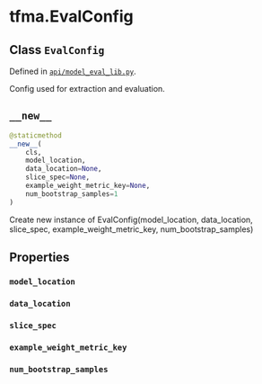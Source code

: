 <div itemscope itemtype="http://developers.google.com/ReferenceObject">
<meta itemprop="name" content="tfma.EvalConfig" />
<meta itemprop="path" content="Stable" />
<meta itemprop="property" content="model_location"/>
<meta itemprop="property" content="data_location"/>
<meta itemprop="property" content="slice_spec"/>
<meta itemprop="property" content="example_weight_metric_key"/>
<meta itemprop="property" content="num_bootstrap_samples"/>
<meta itemprop="property" content="__new__"/>
</div>

# tfma.EvalConfig

## Class `EvalConfig`





Defined in [`api/model_eval_lib.py`](https://github.com/tensorflow/model-analysis/tree/master/tensorflow_model_analysis/api/model_eval_lib.py).

<!-- Placeholder for "Used in" -->

Config used for extraction and evaluation.

<h2 id="__new__"><code>__new__</code></h2>

``` python
@staticmethod
__new__(
    cls,
    model_location,
    data_location=None,
    slice_spec=None,
    example_weight_metric_key=None,
    num_bootstrap_samples=1
)
```

Create new instance of EvalConfig(model_location, data_location, slice_spec, example_weight_metric_key, num_bootstrap_samples)



## Properties

<h3 id="model_location"><code>model_location</code></h3>



<h3 id="data_location"><code>data_location</code></h3>



<h3 id="slice_spec"><code>slice_spec</code></h3>



<h3 id="example_weight_metric_key"><code>example_weight_metric_key</code></h3>



<h3 id="num_bootstrap_samples"><code>num_bootstrap_samples</code></h3>





